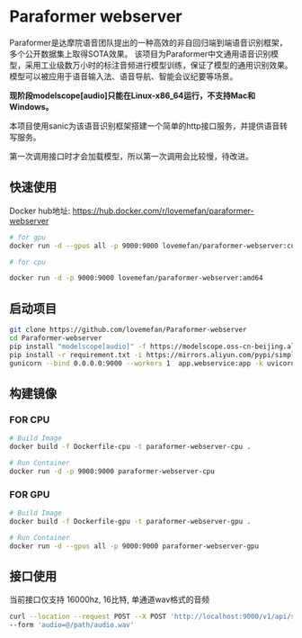 # Paraformer webserver
Paraformer是达摩院语音团队提出的一种高效的非自回归端到端语音识别框架，多个公开数据集上取得SOTA效果。
该项目为Paraformer中文通用语音识别模型，采用工业级数万小时的标注音频进行模型训练，保证了模型的通用识别效果。
模型可以被应用于语音输入法、语音导航、智能会议纪要等场景。

**现阶段modelscope[audio]只能在Linux-x86_64运行，不支持Mac和Windows。**


本项目使用sanic为该语音识别框架搭建一个简单的http接口服务，并提供语音转写服务。

第一次调用接口时才会加载模型，所以第一次调用会比较慢，待改进。

## 快速使用
Docker hub地址: https://hub.docker.com/r/lovemefan/paraformer-webserver

```bash
# for gpu
docker run -d --gpus all -p 9000:9000 lovemefan/paraformer-webserver:cuda-11.2.0

# for cpu

docker run -d -p 9000:9000 lovemefan/paraformer-webserver:amd64

```

## 启动项目
```bash
git clone https://github.com/lovemefan/Paraformer-webserver
cd Paraformer-webserver
pip install "modelscope[audio]" -f https://modelscope.oss-cn-beijing.aliyuncs.com/releases/repo.html -i https://mirrors.aliyun.com/pypi/simple 
pip install -r requirement.txt -i https://mirrors.aliyun.com/pypi/simple
gunicorn --bind 0.0.0.0:9000 --workers 1  app.webservice:app -k uvicorn.workers.UvicornWorker
```

## 构建镜像
### FOR CPU
```bash
# Build Image
docker build -f Dockerfile-cpu -t paraformer-webserver-cpu .

# Run Container
docker run -d -p 9000:9000 paraformer-webserver-cpu
```

### FOR GPU
```bash
# Build Image
docker build -f Dockerfile-gpu -t paraformer-webserver-gpu .

# Run Container
docker run -d --gpus all -p 9000:9000 paraformer-webserver-gpu

```


## 接口使用
当前接口仅支持 16000hz, 16比特, 单通道wav格式的音频
```bash
curl --location --request POST --X POST 'http://localhost:9000/v1/api/speech/recognition' \
--form 'audio=@/path/audio.wav'
```


